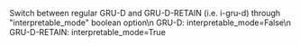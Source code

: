 Switch between regular GRU-D and GRU-D-RETAIN (i.e. i-gru-d) through "interpretable_mode" boolean option\n
GRU-D: interpretable_mode=False\n
GRU-D-RETAIN: interpretable_mode=True

